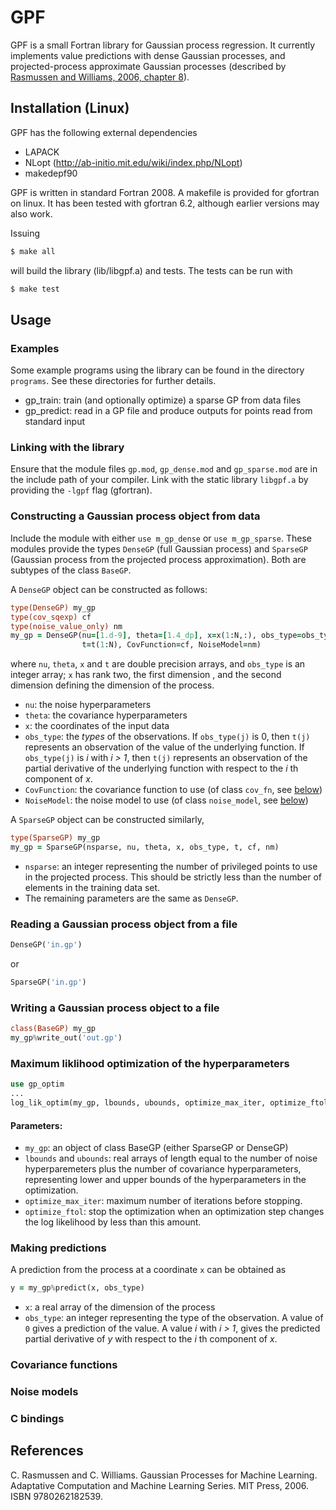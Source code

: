 # GPF

GPF is a small Fortran library for Gaussian process regression.  It currently
implements value predictions with dense Gaussian processes, and projected-process
approximate Gaussian processes (described by [Rasmussen and Williams, 2006, chapter 8](http://www.gaussianprocess.org/gpml/chapters/RW8.pdf)).

## Installation (Linux)

GPF has the following external dependencies

* LAPACK
* NLopt (http://ab-initio.mit.edu/wiki/index.php/NLopt)
* makedepf90

GPF is written in standard Fortran 2008.  A makefile is provided for gfortran on linux. 
It has been tested with gfortran 6.2, although earlier versions may also work.

Issuing
```sh
$ make all
```
will build the library (lib/libgpf.a) and tests.  The tests can be run with
```sh
$ make test
```

## Usage

### Examples

Some example programs using the library can be found in the directory `programs`.  See these 
directories for further details.
* gp_train: train (and optionally optimize) a sparse GP from data files
* gp_predict: read in a GP file and produce outputs for points read from standard input

### Linking with the library

Ensure that the module files `gp.mod`, `gp_dense.mod` and `gp_sparse.mod` are in the
include path of your compiler.  Link with the static library `libgpf.a` by providing 
the `-lgpf` flag (gfortran).

### Constructing a Gaussian process object from data

Include the module with either `use m_gp_dense` or `use m_gp_sparse`. These modules provide 
the types `DenseGP` (full Gaussian process) and `SparseGP` (Gaussian process from the 
projected process approximation).  Both are subtypes of the class `BaseGP`.

A `DenseGP` object can be constructed as follows:
```f90
type(DenseGP) my_gp
type(cov_sqexp) cf
type(noise_value_only) nm
my_gp = DenseGP(nu=[1.d-9], theta=[1.4_dp], x=x(1:N,:), obs_type=obs_type(1:N), 
                t=t(1:N), CovFunction=cf, NoiseModel=nm)
```
where `nu`, `theta`, `x` and `t` are double precision arrays, and `obs_type` is an integer 
array; `x` has rank two, the first dimension , and the second dimension defining the dimension of
the process.
* `nu`: the noise hyperparameters
* `theta`: the covariance hyperparameters
* `x`: the coordinates of the input data
* `obs_type`: the _types_ of the observations. If `obs_type(j)` is 0, then `t(j)` represents
an observation of the value of the underlying function.  If `obs_type(j)` is _i_ with _i > 1_, 
then `t(j)` represents an observation of the partial derivative of the underlying function with 
respect to the _i_ th component of _x_.
* `CovFunction`: the covariance function to use (of class `cov_fn`, see [below](#covariance-functions))
* `NoiseModel`: the noise model to use (of class `noise_model`, see [below](#noise-models))

A `SparseGP` object can be constructed similarly,

```f90
type(SparseGP) my_gp
my_gp = SparseGP(nsparse, nu, theta, x, obs_type, t, cf, nm)
```
* `nsparse`: an integer representing the number of privileged points to use in the projected process.
This should be strictly less than the number of elements in the training data set.
* The remaining parameters are the same as `DenseGP`.

### Reading a Gaussian process object from a file

```f90
DenseGP('in.gp')
```
or
```f90
SparseGP('in.gp')
```

### Writing a Gaussian process object to a file

```f90
class(BaseGP) my_gp
my_gp%write_out('out.gp')
```

### Maximum liklihood optimization of the hyperparameters

```f90
use gp_optim
...
log_lik_optim(my_gp, lbounds, ubounds, optimize_max_iter, optimize_ftol)
```
#### Parameters:
* `my_gp`: an object of class BaseGP (either SparseGP or DenseGP)
* `lbounds` and `ubounds`: real arrays of length equal to the number of noise hyperparemeters
plus the number of covariance hyperparameters, representing lower and upper bounds of
the hyperparameters in the optimization.
* `optimize_max_iter`: maximum number of iterations before stopping.
* `optimize_ftol`: stop the optimization when an optimization step changes the log likelihood by less than this amount.

### Making predictions

A prediction from the process at a coordinate `x` can be obtained as
```f90
y = my_gp%predict(x, obs_type)
```
* `x`: a real array of the dimension of the process
* `obs_type`: an integer representing the type of the observation. A value of `0` gives a prediction of the value.
A value _i_ with _i > 1_, gives the predicted partial derivative of _y_ with respect to the _i_ th component of _x_.

### Covariance functions

### Noise models

### C bindings


## References

C. Rasmussen and C. Williams. Gaussian Processes for Machine Learning. Adaptative
Computation and Machine Learning Series. MIT Press, 2006. ISBN 9780262182539.




